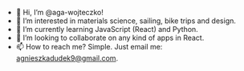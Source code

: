 - 👋 Hi, I’m @aga-wojteczko!
- 👀 I’m interested in materials science, sailing, bike trips and design.
- 🌱 I’m currently learning JavaScript (React) and Python.
- 💞️ I’m looking to collaborate on any kind of apps in React.
- 📫 How to reach me? Simple. Just email me: agnieszkadudek9@gmail.com.

<!---
aga-wojteczko/aga-wojteczko is a ✨ special ✨ repository because its `README.md` (this file) appears on your GitHub profile.
You can click the Preview link to take a look at your changes.
--->
